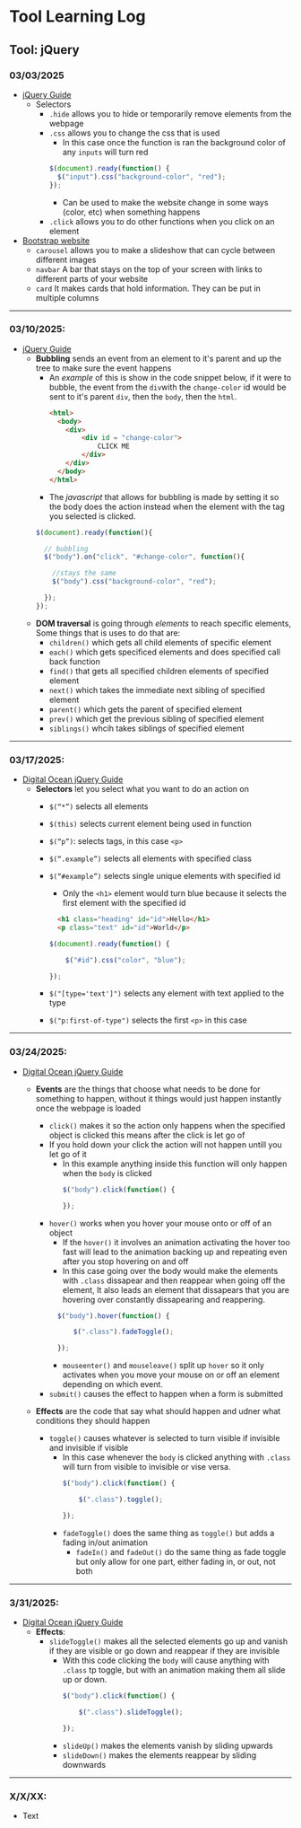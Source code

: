 # Tool Learning Log

## Tool: **jQuery**

### 03/03/2025

* [jQuery Guide](https://www.youtube.com/watch?v=Q7Nwq7319X4)
  * Selectors
    * `.hide` allows you to hide or temporarily remove elements from the webpage
    * `.css` allows you to change the css that is used
      * In this case once the function is ran the background color of any `inputs` will turn red
      ``` js
      $(document).ready(function() {
        $("input").css("background-color", "red");
      });
      ```
      * Can be used to make the website change in some ways (color, etc) when something happens
    * `.click` allows you to do other functions when you click on an element
* [Bootstrap website](https://getbootstrap.com/docs/5.3/components/carousel/)
  * `carousel` allows you to make a slideshow that can cycle between different images
  * `navbar` A bar that stays on the top of your screen with links to different parts of your website
  * `card` It makes cards that hold information. They can be put in multiple columns

---

### 03/10/2025:

* [jQuery Guide](https://www.youtube.com/watch?v=Q7Nwq7319X4)
  * **Bubbling** sends an event from an element to it's parent and up the tree to make sure the event happens
    * An _example_ of this is show in the code snippet below, if it were to bubble, the event from the `div`with the `change-color` id would be sent to it's parent `div`, then the `body`, then the `html`.
      ```html
      <html>
        <body>
          <div>
              <div id = "change-color">
                  CLICK ME
              </div>
          </div>
        </body>
      </html>
      ```
     * The _javascript_ that allows for bubbling is made by setting it so the body does the action instead when the element with the tag you selected is clicked.
      ```js
      $(document).ready(function(){

        // bubbling
        $("body").on("click", "#change-color", function(){

          //stays the same
          $("body").css("background-color", "red");

        });
      });
      ```
  * **DOM traversal** is going through _elements_ to reach specific elements, Some things that is uses to do that are:
    * `children()` which gets all child elements of specific element
    * `each()` which gets specificed elements and does specified call back function
    * `find()` that gets all specified children elements of specified element
    * `next()` which takes the immediate next sibling of specified element
    * `parent()` which gets the parent of specified element
    * `prev()` which get the previous sibling of specified element
    * `siblings()` whcih takes siblings of specified element

---

### 03/17/2025:

* [Digital Ocean jQuery Guide](https://www.digitalocean.com/community/tutorials/an-introduction-to-jquery)
  * **Selectors** let you select what you want to do an action on
    * `$(“*”)` selects all elements
    * `$(this)` selects current element being used in function
    * `$(“p”)`: selects tags, in this case `<p>`
    * `$(“.example”)` selects all elements with specified class
    * `$(“#example”)` selects single unique elements with specified id
      * Only the `<h1>` element would turn blue because it selects the first element with the specified id
      ```html
        <h1 class="heading" id="id">Hello</h1>
        <p class="text" id="id">World</p>
        ```

        ```js
        $(document).ready(function() {

            $("#id").css("color", "blue");

        });
        ```
    * `$("[type='text']")` selects any element with text applied to the type
    * `$("p:first-of-type")` selects the first `<p>` in this case

---

### 03/24/2025:
* [Digital Ocean jQuery Guide](https://www.digitalocean.com/community/tutorials/an-introduction-to-jquery)
  * **Events** are the things that choose what needs to be done for something to happen, without it things would just happen instantly once the webpage is loaded
    * `click()` makes it so the action only happens when the specified object is clicked this means after the click is let go of
    * If you hold down your click the action will not happen untill you let go of it
      * In this example anything inside this function will only happen when the `body` is clicked
        ```js
        $("body").click(function() {

        });
        ```
    * `hover()` works when you hover your mouse onto or off of an object
      * If the `hover()` it involves an animation activating the hover too fast will lead to the animation backing up and repeating even after you stop hovering on and off
      * In this case going over the body would make the elements with `.class` dissapear and then reappear when going off the element, It also leads an element that dissapears that you are hovering over constantly dissapearing and reappering.
      ```js
        $("body").hover(function() {

            $(".class").fadeToggle();

        });
      ```
      * `mouseenter()` and `mouseleave()` split up `hover` so it only activates when you move your mouse on or off an element depending on which event.
    * `submit()` causes the effect to happen when a form is submitted



  * **Effects** are the code that say what should happen and udner what conditions they should happen
    * `toggle()` causes whatever is selected to turn visible if invisible and invisible if visible
      * In this case whenever the `body` is clicked anything with `.class` will turn from visible to invisible or vise versa.
        ```js
        $("body").click(function() {

            $(".class").toggle();

        });
        ```
      * `fadeToggle()` does the same thing as `toggle()` but adds a fading in/out animation
        * `fadeIn()` and `fadeOut()` do the same thing as fade toggle but only allow for one part, either fading in, or out, not both

---

### 3/31/2025:
* [Digital Ocean jQuery Guide](https://www.digitalocean.com/community/tutorials/an-introduction-to-jquery)
  * **Effects**:
    * `slideToggle()` makes all the selected elements go up and vanish if they are visible or go down and reappear if they are invisible
      * With this code clicking the `body` will cause anything with `.class` tp toggle, but with an animation making them all slide up or down.
        ``` js
        $("body").click(function() {

            $(".class").slideToggle();

        });
        ```
      * `slideUp()` makes the elements vanish by sliding upwards
      * `slideDown()` makes the elements reappear by sliding downwards

---

### X/X/XX:
* Text


<!--
* Links you used today (websites, videos, etc)
* Things you tried, progress you made, etc
* Challenges, a-ha moments, etc
* Questions you still have
* What you're going to try next
-->
